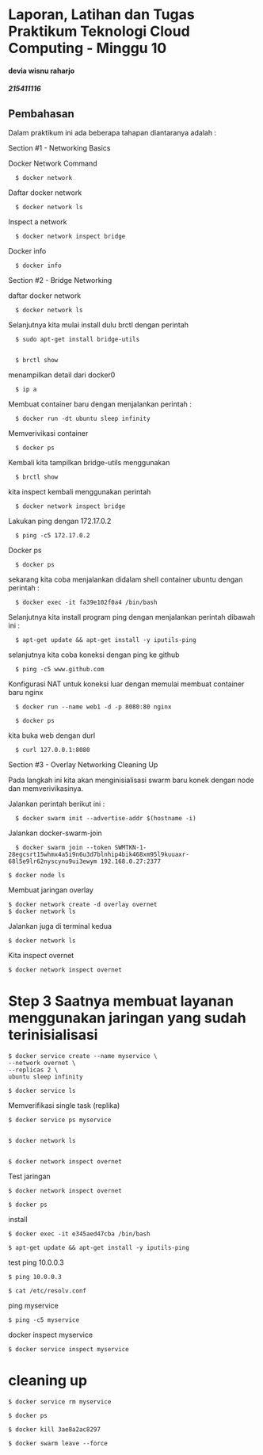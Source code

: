 
# Laporan, Latihan dan Tugas Praktikum Teknologi Cloud Computing - Minggu 10 
#### devia wisnu raharjo
##### 215411116


## Pembahasan

Dalam praktikum ini ada beberapa tahapan diantaranya adalah :

Section #1 - Networking Basics

Docker Network Command

      $ docker network


Daftar docker network

      $ docker network ls


Inspect a network

      $ docker network inspect bridge


Docker info

      $ docker info



Section #2 - Bridge Networking

daftar docker network 

      $ docker network ls



Selanjutnya kita mulai install dulu brctl dengan perintah 

      $ sudo apt-get install bridge-utils


      $ brctl show

menampilkan detail dari docker0

      $ ip a


Membuat container baru dengan menjalankan perintah :

      $ docker run -dt ubuntu sleep infinity

Memverivikasi container

      $ docker ps

Kembali kita tampilkan bridge-utils menggunakan 

      $ brctl show

kita inspect kembali menggunakan perintah 

      $ docker network inspect bridge

Lakukan ping dengan 172.17.0.2

      $ ping -c5 172.17.0.2

Docker ps

      $ docker ps

sekarang kita coba menjalankan didalam shell container ubuntu dengan perintah :

      $ docker exec -it fa39e102f0a4 /bin/bash


Selanjutnya kita install program ping dengan menjalankan perintah dibawah ini :

      $ apt-get update && apt-get install -y iputils-ping

selanjutnya kita coba koneksi dengan ping ke github

      $ ping -c5 www.github.com

Konfigurasi NAT untuk koneksi luar dengan memulai membuat container baru nginx

      $ docker run --name web1 -d -p 8080:80 nginx

      $ docker ps
      
kita buka web dengan durl 

      $ curl 127.0.0.1:8080

Section #3 - Overlay Networking
Cleaning Up

Pada langkah ini kita akan menginisialisasi swarm baru konek dengan node dan memverivikasinya.

Jalankan perintah berikut ini :

      $ docker swarm init --advertise-addr $(hostname -i)

Jalankan docker-swarm-join

      $ docker swarm join --token SWMTKN-1-28egcsrt15whmx4a5i9n6u3d7blnhip4bik468xm95l9kuuaxr-68l5e9lr62nyscynu9ui3ewym 192.168.0.27:2377

	$ docker node ls

Membuat jaringan overlay

	$ docker network create -d overlay overnet
	$ docker network ls


Jalankan juga di terminal kedua 
	
	$ docker network ls

Kita inspect overnet

	$ docker network inspect overnet

# Step 3 Saatnya membuat layanan menggunakan jaringan yang sudah terinisialisasi

	$ docker service create --name myservice \
	--network overnet \
	--replicas 2 \
	ubuntu sleep infinity	

	$ docker service ls


Memverifikasi single task (replika)

	$ docker service ps myservice


	$ docker network ls


	$ docker network inspect overnet


Test jaringan 

	$ docker network inspect overnet

	$ docker ps


install 
	
	$ docker exec -it e345aed47cba /bin/bash

	$ apt-get update && apt-get install -y iputils-ping


test ping 10.0.0.3

	$ ping 10.0.0.3 

	$ cat /etc/resolv.conf

ping myservice
	
	$ ping -c5 myservice

docker inspect myservice

	$ docker service inspect myservice

# cleaning up

	$ docker service rm myservice

	$ docker ps

	$ docker kill 3ae8a2ac8297

	$ docker swarm leave --force


	

